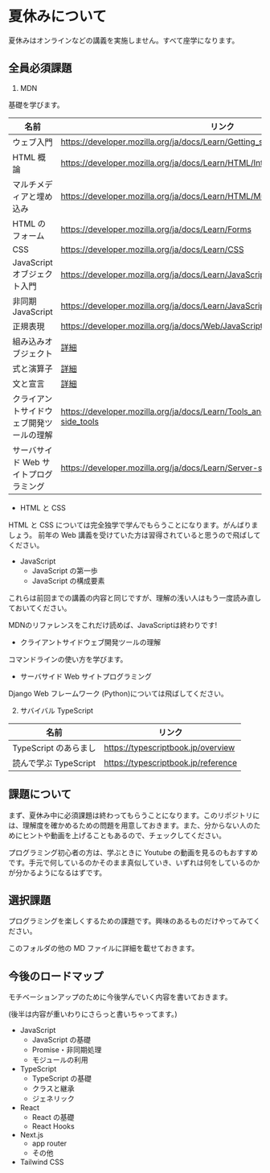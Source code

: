 # 夏休みについて

夏休みはオンラインなどの講義を実施しません。すべて座学になります。

## 全員必須課題

1. MDN

基礎を学びます。

| 名前                                     | リンク                                                                                        |
| ---------------------------------------- | --------------------------------------------------------------------------------------------- |
| ウェブ入門                               | https://developer.mozilla.org/ja/docs/Learn/Getting_started_with_the_web                      |
| HTML 概論                                | https://developer.mozilla.org/ja/docs/Learn/HTML/Introduction_to_HTML                         |
| マルチメディアと埋め込み                 | https://developer.mozilla.org/ja/docs/Learn/HTML/Multimedia_and_embedding                     |
| HTML のフォーム                          | https://developer.mozilla.org/ja/docs/Learn/Forms                                             |
| CSS                                      | https://developer.mozilla.org/ja/docs/Learn/CSS                                               |
| JavaScript オブジェクト入門              | https://developer.mozilla.org/ja/docs/Learn/JavaScript/Objects                                |
| 非同期 JavaScript                        | https://developer.mozilla.org/ja/docs/Learn/JavaScript/Asynchronous                           |
| 正規表現                                 | https://developer.mozilla.org/ja/docs/Web/JavaScript/Guide/Regular_expressions                |
| 組み込みオブジェクト                     | [詳細](./組み込みオブジェクト.md)                                                             |
| 式と演算子                               | [詳細](./式と演算子.md)                                                                       |
| 文と宣言                                 | [詳細](./文と宣言.md)                                                                         |
| クライアントサイドウェブ開発ツールの理解 | https://developer.mozilla.org/ja/docs/Learn/Tools_and_testing/Understanding_client-side_tools |
| サーバサイド Web サイトプログラミング    | https://developer.mozilla.org/ja/docs/Learn/Server-side                                       |

- HTML と CSS

HTML と CSS については完全独学で学んでもらうことになります。がんばりましょう。
前年の Web 講義を受けていた方は習得されていると思うので飛ばしてください。

- JavaScript
  - JavaScript の第一歩
  - JavaScript の構成要素

これらは前回までの講義の内容と同じですが、理解の浅い人はもう一度読み直しておいてください。

MDNのリファレンスをこれだけ読めば、JavaScriptは終わりです!

- クライアントサイドウェブ開発ツールの理解

コマンドラインの使い方を学びます。

- サーバサイド Web サイトプログラミング

Django Web フレームワーク (Python)については飛ばしてください。

2. サバイバル TypeScript

| 名前                  | リンク                              |
| --------------------- | ----------------------------------- |
| TypeScript のあらまし | https://typescriptbook.jp/overview  |
| 読んで学ぶ TypeScript | https://typescriptbook.jp/reference |

## 課題について

まず、夏休み中に必須課題は終わってもらうことになります。このリポジトリには、理解度を確かめるための問題を用意しておきます。また、分からない人のためにヒントや動画を上げることもあるので、チェックしてください。

プログラミング初心者の方は、学ぶときに Youtube の動画を見るのもおすすめです。手元で何しているのかそのまま真似していき、いずれは何をしているのかが分かるようになるはずです。

## 選択課題

プログラミングを楽しくするための課題です。興味のあるものだけやってみてください。

このフォルダの他の MD ファイルに詳細を載せておきます。

## 今後のロードマップ

モチベーションアップのために今後学んでいく内容を書いておきます。

(後半は内容が重いわりにさらっと書いちゃってます。)

- JavaScript
  - JavaScript の基礎
  - Promise・非同期処理
  - モジュールの利用
- TypeScript
  - TypeScript の基礎
  - クラスと継承
  - ジェネリック
- React
  - React の基礎
  - React Hooks
- Next.js
  - app router
  - その他
- Tailwind CSS
